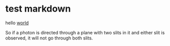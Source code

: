 # test markdown

hello <a href="http://example.com">world</a>

So if a photon is directed through a plane with two slits in it and either slit is observed, it will not go through both slits.
